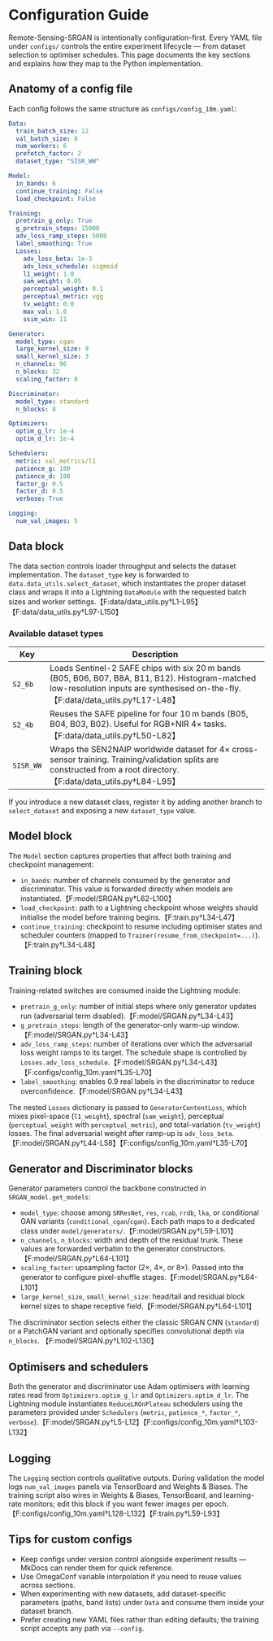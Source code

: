 # Configuration Guide

Remote-Sensing-SRGAN is intentionally configuration-first. Every YAML file under `configs/` controls the entire experiment lifecycle — from dataset selection to optimiser schedules. This page documents the key sections and explains how they map to the Python implementation.

## Anatomy of a config file

Each config follows the same structure as `configs/config_10m.yaml`:

```yaml
Data:
  train_batch_size: 12
  val_batch_size: 8
  num_workers: 6
  prefetch_factor: 2
  dataset_type: "SISR_WW"

Model:
  in_bands: 6
  continue_training: False
  load_checkpoint: False

Training:
  pretrain_g_only: True
  g_pretrain_steps: 15000
  adv_loss_ramp_steps: 5000
  label_smoothing: True
  Losses:
    adv_loss_beta: 1e-3
    adv_loss_schedule: sigmoid
    l1_weight: 1.0
    sam_weight: 0.05
    perceptual_weight: 0.1
    perceptual_metric: vgg
    tv_weight: 0.0
    max_val: 1.0
    ssim_win: 11

Generator:
  model_type: cgan
  large_kernel_size: 9
  small_kernel_size: 3
  n_channels: 96
  n_blocks: 32
  scaling_factor: 8

Discriminator:
  model_type: standard
  n_blocks: 8

Optimizers:
  optim_g_lr: 1e-4
  optim_d_lr: 1e-4

Schedulers:
  metric: val_metrics/l1
  patience_g: 100
  patience_d: 100
  factor_g: 0.5
  factor_d: 0.5
  verbose: True

Logging:
  num_val_images: 5
```

## Data block

The data section controls loader throughput and selects the dataset implementation. The `dataset_type` key is forwarded to `data.data_utils.select_dataset`, which instantiates the proper dataset class and wraps it into a Lightning `DataModule` with the requested batch sizes and worker settings.【F:data/data_utils.py†L1-L95】【F:data/data_utils.py†L97-L150】

### Available dataset types

| Key | Description |
|-----|-------------|
| `S2_6b` | Loads Sentinel-2 SAFE chips with six 20 m bands (B05, B06, B07, B8A, B11, B12). Histogram-matched low-resolution inputs are synthesised on-the-fly. 【F:data/data_utils.py†L17-L48】|
| `S2_4b` | Reuses the SAFE pipeline for four 10 m bands (B05, B04, B03, B02). Useful for RGB+NIR 4× tasks. 【F:data/data_utils.py†L50-L82】|
| `SISR_WW` | Wraps the SEN2NAIP worldwide dataset for 4× cross-sensor training. Training/validation splits are constructed from a root directory. 【F:data/data_utils.py†L84-L95】|

If you introduce a new dataset class, register it by adding another branch to `select_dataset` and exposing a new `dataset_type` value.

## Model block

The `Model` section captures properties that affect both training and checkpoint management:

* `in_bands`: number of channels consumed by the generator and discriminator. This value is forwarded directly when models are instantiated.【F:model/SRGAN.py†L62-L100】
* `load_checkpoint`: path to a Lightning checkpoint whose weights should initialise the model before training begins.【F:train.py†L34-L47】
* `continue_training`: checkpoint to resume including optimiser states and scheduler counters (mapped to `Trainer(resume_from_checkpoint=...)`).【F:train.py†L34-L48】

## Training block

Training-related switches are consumed inside the Lightning module:

* `pretrain_g_only`: number of initial steps where only generator updates run (adversarial term disabled).【F:model/SRGAN.py†L34-L43】
* `g_pretrain_steps`: length of the generator-only warm-up window.【F:model/SRGAN.py†L34-L43】
* `adv_loss_ramp_steps`: number of iterations over which the adversarial loss weight ramps to its target. The schedule shape is controlled by `Losses.adv_loss_schedule`.【F:model/SRGAN.py†L34-L43】【F:configs/config_10m.yaml†L35-L70】
* `label_smoothing`: enables 0.9 real labels in the discriminator to reduce overconfidence.【F:model/SRGAN.py†L34-L43】

The nested `Losses` dictionary is passed to `GeneratorContentLoss`, which mixes pixel-space (`l1_weight`), spectral (`sam_weight`), perceptual (`perceptual_weight` with `perceptual_metric`), and total-variation (`tv_weight`) losses. The final adversarial weight after ramp-up is `adv_loss_beta`. 【F:model/SRGAN.py†L44-L58】【F:configs/config_10m.yaml†L35-L70】

## Generator and Discriminator blocks

Generator parameters control the backbone constructed in `SRGAN_model.get_models`:

* `model_type`: choose among `SRResNet`, `res`, `rcab`, `rrdb`, `lka`, or conditional GAN variants (`conditional_cgan`/`cgan`). Each path maps to a dedicated class under `model/generators/`.【F:model/SRGAN.py†L59-L101】
* `n_channels`, `n_blocks`: width and depth of the residual trunk. These values are forwarded verbatim to the generator constructors.【F:model/SRGAN.py†L64-L101】
* `scaling_factor`: upsampling factor (2×, 4×, or 8×). Passed into the generator to configure pixel-shuffle stages.【F:model/SRGAN.py†L64-L101】
* `large_kernel_size`, `small_kernel_size`: head/tail and residual block kernel sizes to shape receptive field.【F:model/SRGAN.py†L64-L101】

The discriminator section selects either the classic SRGAN CNN (`standard`) or a PatchGAN variant and optionally specifies convolutional depth via `n_blocks`. 【F:model/SRGAN.py†L102-L130】

## Optimisers and schedulers

Both the generator and discriminator use Adam optimisers with learning rates read from `Optimizers.optim_g_lr` and `Optimizers.optim_d_lr`. The Lightning module instantiates `ReduceLROnPlateau` schedulers using the parameters provided under `Schedulers` (`metric`, `patience_*`, `factor_*`, `verbose`).【F:model/SRGAN.py†L5-L12】【F:configs/config_10m.yaml†L103-L132】

## Logging

The `Logging` section controls qualitative outputs. During validation the model logs `num_val_images` panels via TensorBoard and Weights & Biases. The training script also wires in Weights & Biases, TensorBoard, and learning-rate monitors; edit this block if you want fewer images per epoch. 【F:configs/config_10m.yaml†L128-L132】【F:train.py†L59-L93】

## Tips for custom configs

* Keep configs under version control alongside experiment results — MkDocs can render them for quick reference.
* Use OmegaConf variable interpolation if you need to reuse values across sections.
* When experimenting with new datasets, add dataset-specific parameters (paths, band lists) under `Data` and consume them inside your dataset branch.
* Prefer creating new YAML files rather than editing defaults; the training script accepts any path via `--config`.

